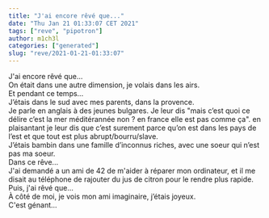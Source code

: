 ```yaml
---
title: "J'ai encore rêvé que..."
date: "Thu Jan 21 01:33:07 CET 2021"
tags: ["reve", "pipotron"]
author: m1ch3l
categories: ["generated"]
slug: "reve/2021-01-21-01:33:07"
---
```


J'ai encore rêvé que...<br>
On était dans une autre dimension, je volais dans les airs.<br>
Et pendant ce temps...<br>
J’étais dans le sud avec mes parents, dans la provence.<br>
Je parle en anglais à des jeunes bulgares. Je leur dis "mais c’est quoi ce délire c’est la mer méditérannée non ? en france elle est pas comme ça". en plaisantant je leur dis que c’est surement parce qu’on est dans les pays de l’est et que tout est plus abrupt/bourru/slave.<br>
J’étais bambin dans une famille d’inconnus riches, avec une soeur qui n’est pas ma soeur.<br>
Dans ce rêve...<br>
J'ai demandé a un ami de 42 de m'aider à réparer mon ordinateur, et il me disait au téléphone de rajouter du jus de citron pour le rendre plus rapide.<br>
Puis, j'ai rêvé que...<br>
À côté de moi, je vois mon ami imaginaire, j’étais joyeux.<br>
C'est génant...<br>
